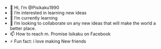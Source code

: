 - 👋 Hi, I’m @Pisikaku1990
- 👀 I’m interested in learning new ideas 
- 🌱 I’m currently learning
- 💞️ I’m looking to collaborate on any new ideas that will make the world a better place.
- 📫 How to reach m. Promise Isikaku on Facebook 
- ⚡ Fun fact: i love making New friends 
